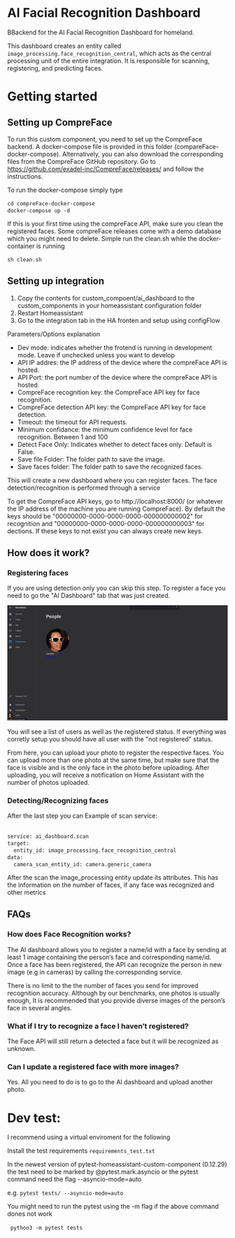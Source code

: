 # AI Facial Recognition Dashboard


BBackend for the AI Facial Recognition Dashboard for homeland.

This dashboard creates an entity called ```image_processing.face_recognition_central```, which acts as the central processing unit of the entire integration. It is responsible for scanning, registering, and predicting faces.

# Getting started

## Setting up CompreFace

To run this custom component, you need to set up the CompreFace backend. A docker-compose file is provided in this folder (compareFace-docker-compose). Alternatively, you can also download the corresponding files from the CompreFace GitHub repository. Go to https://github.com/exadel-inc/CompreFace/releases/ and follow the instructions.

To run the docker-compose simply type 
```
cd compreFace-docker-compose
docker-compose up -d
```

If this is your first time using the compreFace API, make sure you clean the registered faces. Some compreFace releases come with a demo database which you might need to delete. Simple run the clean.sh while the docker-container is running 

```
sh clean.sh
```

## Setting up integration

1. Copy the contents for custom_compoent/ai_dashboard to the custom_components in your homeassistant configuration folder
2. Restart Homeassistant 
3. Go to the integration tab in the HA fronten and setup using configFlow 

Parameters/Options explanation

- Dev mode: indicates whether the frotend is running in development mode. Leave if unchecked unless you want to develop
- API IP addres: the IP address of the device where the compreFace API is hosted. 
- API Port: the port number of the device where the compreFace API is hosted. 
- CompreFace recognition key: the CompreFace API key for face recognition.
- CompreFace detection API key: the CompreFace API key for face detection.
- Timeout: the timeout for API requests.
- Minimum confidance: the minimum confidence level for face recognition. Between 1 and 100
- Detect Face Only: Indicates whether to detect faces only. Default is False.
- Save file Folder: The folder path to save the image.
- Save faces folder: The folder path to save the recognized faces. 


This will create a new dashboard where you can register faces. The face detection/recognition is performed through a service

To get the CompreFace API keys, go to http://localhost:8000/ (or whatever the IP address of the machine you are running CompreFace). By default the keys should be "00000000-0000-0000-0000-000000000002" for recognition and "00000000-0000-0000-0000-000000000003" for dections. 
If these keys to not exist you can always create new keys. 


## How does it work? 

### Registering faces

If you are using detection only you can skip this step. 
To register a face you need to go the "AI Dashboard" tab that was just created. 

![Alt text](img/ai_dashboard_1.png "a title")

You will see a list of users as well as the registered status. If everything was corretly setup you should have all user with the "not registered" status. 

From here, you can upload your photo to register the respective faces. You can upload more than one photo at the same time, but make sure that the face is visible and is the only face in the photo before uploading. After uploading, you will receive a notification on Home Assistant with the number of photos uploaded.

### Detecting/Recognizing faces

After the last step you can 
Example of scan service: 

```

service: ai_dashboard.scan
target:
  entity_id: image_processing.face_recognition_central
data:
  camera_scan_entity_id: camera.generic_camera
```

After the scan the image_processing entity update its attributes. This has the information on the number of faces, if any face was recognized and other metrics


## FAQs

### How does Face Recognition works?
The AI dashboard allows you to register a name/id with a face by sending at least 1 image containing the person’s face and corresponding name/id. Once a face has been registered, the API can recognize the person in new image (e.g in cameras) by calling the corresponding service.

There is no limit to the the number of faces you send for improved recognition accuracy. Although by our benchmarks, one photos is usually enough, It is recommended that you provide diverse images of the person’s face in several angles. 


### What if I try to recognize a face I haven’t registered?
The Face API will still return a detected a face but it will be recognized as unknown.

### Can I update a registered face with more images?
Yes. All you need to do is to go to the AI dashboard and upload another photo. 

# Dev test:
I recommend using a virtual enviroment for the following

Install the test requirements ```requirements_test.txt```

In the newest version of pytest-homeassistant-custom-component (0.12.29) the test need to be marked by @pytest.mark.asyncio or the pytest command need the flag --asyncio-mode=auto

e.g. 
``` pytest tests/ --asyncio-mode=auto ```

You might need to run the pytest using the -m flag if the above command dones not work

``` python3 -m pytest tests```